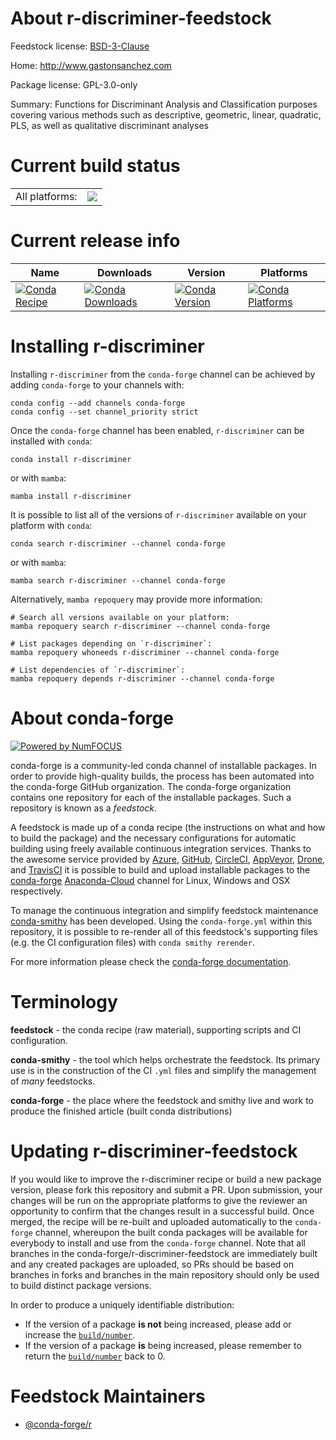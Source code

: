 About r-discriminer-feedstock
=============================

Feedstock license: [BSD-3-Clause](https://github.com/conda-forge/r-discriminer-feedstock/blob/main/LICENSE.txt)

Home: http://www.gastonsanchez.com

Package license: GPL-3.0-only

Summary: Functions for Discriminant Analysis and Classification purposes covering various methods such as descriptive, geometric, linear, quadratic, PLS, as well as qualitative discriminant analyses

Current build status
====================


<table><tr><td>All platforms:</td>
    <td>
      <a href="https://dev.azure.com/conda-forge/feedstock-builds/_build/latest?definitionId=4848&branchName=main">
        <img src="https://dev.azure.com/conda-forge/feedstock-builds/_apis/build/status/r-discriminer-feedstock?branchName=main">
      </a>
    </td>
  </tr>
</table>

Current release info
====================

| Name | Downloads | Version | Platforms |
| --- | --- | --- | --- |
| [![Conda Recipe](https://img.shields.io/badge/recipe-r--discriminer-green.svg)](https://anaconda.org/conda-forge/r-discriminer) | [![Conda Downloads](https://img.shields.io/conda/dn/conda-forge/r-discriminer.svg)](https://anaconda.org/conda-forge/r-discriminer) | [![Conda Version](https://img.shields.io/conda/vn/conda-forge/r-discriminer.svg)](https://anaconda.org/conda-forge/r-discriminer) | [![Conda Platforms](https://img.shields.io/conda/pn/conda-forge/r-discriminer.svg)](https://anaconda.org/conda-forge/r-discriminer) |

Installing r-discriminer
========================

Installing `r-discriminer` from the `conda-forge` channel can be achieved by adding `conda-forge` to your channels with:

```
conda config --add channels conda-forge
conda config --set channel_priority strict
```

Once the `conda-forge` channel has been enabled, `r-discriminer` can be installed with `conda`:

```
conda install r-discriminer
```

or with `mamba`:

```
mamba install r-discriminer
```

It is possible to list all of the versions of `r-discriminer` available on your platform with `conda`:

```
conda search r-discriminer --channel conda-forge
```

or with `mamba`:

```
mamba search r-discriminer --channel conda-forge
```

Alternatively, `mamba repoquery` may provide more information:

```
# Search all versions available on your platform:
mamba repoquery search r-discriminer --channel conda-forge

# List packages depending on `r-discriminer`:
mamba repoquery whoneeds r-discriminer --channel conda-forge

# List dependencies of `r-discriminer`:
mamba repoquery depends r-discriminer --channel conda-forge
```


About conda-forge
=================

[![Powered by
NumFOCUS](https://img.shields.io/badge/powered%20by-NumFOCUS-orange.svg?style=flat&colorA=E1523D&colorB=007D8A)](https://numfocus.org)

conda-forge is a community-led conda channel of installable packages.
In order to provide high-quality builds, the process has been automated into the
conda-forge GitHub organization. The conda-forge organization contains one repository
for each of the installable packages. Such a repository is known as a *feedstock*.

A feedstock is made up of a conda recipe (the instructions on what and how to build
the package) and the necessary configurations for automatic building using freely
available continuous integration services. Thanks to the awesome service provided by
[Azure](https://azure.microsoft.com/en-us/services/devops/), [GitHub](https://github.com/),
[CircleCI](https://circleci.com/), [AppVeyor](https://www.appveyor.com/),
[Drone](https://cloud.drone.io/welcome), and [TravisCI](https://travis-ci.com/)
it is possible to build and upload installable packages to the
[conda-forge](https://anaconda.org/conda-forge) [Anaconda-Cloud](https://anaconda.org/)
channel for Linux, Windows and OSX respectively.

To manage the continuous integration and simplify feedstock maintenance
[conda-smithy](https://github.com/conda-forge/conda-smithy) has been developed.
Using the ``conda-forge.yml`` within this repository, it is possible to re-render all of
this feedstock's supporting files (e.g. the CI configuration files) with ``conda smithy rerender``.

For more information please check the [conda-forge documentation](https://conda-forge.org/docs/).

Terminology
===========

**feedstock** - the conda recipe (raw material), supporting scripts and CI configuration.

**conda-smithy** - the tool which helps orchestrate the feedstock.
                   Its primary use is in the construction of the CI ``.yml`` files
                   and simplify the management of *many* feedstocks.

**conda-forge** - the place where the feedstock and smithy live and work to
                  produce the finished article (built conda distributions)


Updating r-discriminer-feedstock
================================

If you would like to improve the r-discriminer recipe or build a new
package version, please fork this repository and submit a PR. Upon submission,
your changes will be run on the appropriate platforms to give the reviewer an
opportunity to confirm that the changes result in a successful build. Once
merged, the recipe will be re-built and uploaded automatically to the
`conda-forge` channel, whereupon the built conda packages will be available for
everybody to install and use from the `conda-forge` channel.
Note that all branches in the conda-forge/r-discriminer-feedstock are
immediately built and any created packages are uploaded, so PRs should be based
on branches in forks and branches in the main repository should only be used to
build distinct package versions.

In order to produce a uniquely identifiable distribution:
 * If the version of a package **is not** being increased, please add or increase
   the [``build/number``](https://docs.conda.io/projects/conda-build/en/latest/resources/define-metadata.html#build-number-and-string).
 * If the version of a package **is** being increased, please remember to return
   the [``build/number``](https://docs.conda.io/projects/conda-build/en/latest/resources/define-metadata.html#build-number-and-string)
   back to 0.

Feedstock Maintainers
=====================

* [@conda-forge/r](https://github.com/conda-forge/r/)

